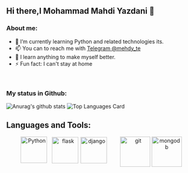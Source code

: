 ## Hi there,I Mohammad Mahdi Yazdani 👋


### About me:

- 🌱 I’m currently learning Python and related technologies its.
- 📫 You can to reach me with [Telegram @mehdy_te](https://t.me/mehdy_te)
- :boy: I learn anything to make myself better.
- ⚡ Fun fact: I can't stay at home
<br>

### My status in Github:

![Anurag's github stats](https://github-readme-stats.vercel.app/api?username=MrMohammadY&theme=default&show_icons=true) 
![Top Languages Card](https://github-readme-stats.vercel.app/api/top-langs/?username=MrMohammadY&layout=compact)

## Languages and Tools:
<p align="center">
<img src="https://raw.githubusercontent.com/abranhe/programming-languages-logos/30a0ecf99188be99a3c75a00efb5be61eca9c382/src/python/python.svg" alt="Python" height="70" width="70" style="vertical-align:top; margin-right:8px">
<img src="https://www.vectorlogo.zone/logos/pocoo_flask/pocoo_flask-icon.svg" alt="flask" height="70" width="70" style="vertical-align:top; margin:1px">
<img src="https://cdn.iconscout.com/icon/free/png-256/django-1-282754.png" alt="django" height="70" width="70" style="vertical-align:top; margin:1px;">
<img src="https://cdn.iconscout.com/icon/free/png-256/git-13-569377.png" alt="git" height="80" width="80" margin-left="10px" style="vertical-align:top; margin-left: 30px">
<img src="https://cdn.iconscout.com/icon/free/png-256/mongodb-4-1175139.png" alt="mongodb" height="80" width="80" style="vertical-align:top">
</p>
